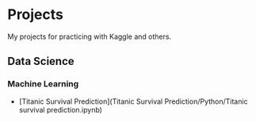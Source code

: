 # Projects
My projects for practicing with Kaggle and others.

## Data Science

### Machine Learning
- [Titanic Survival Prediction](Titanic Survival Prediction/Python/Titanic survival prediction.ipynb)
